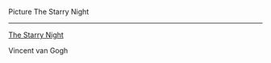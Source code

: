 Picture The Starry Night

---

[The Starry Night](https://www.vangoghgallery.com/img/starry_night_full.jpg)

Vincent van Gogh
